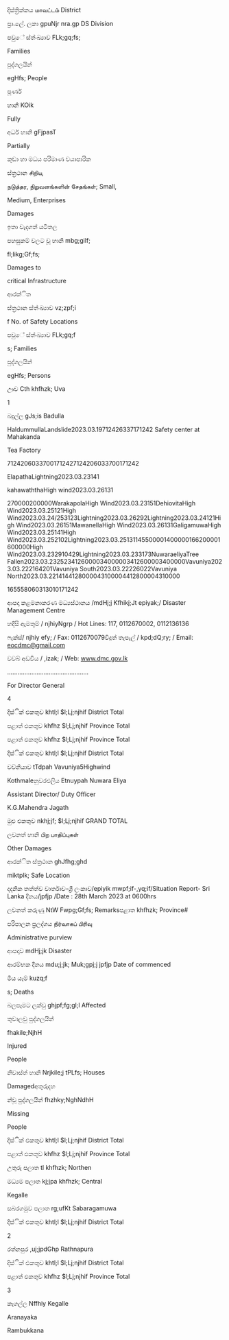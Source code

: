 දිස්ත්‍රික්කය மாவட்டம் District

ප්‍රා.ලේ. ලකා gpuNjr nra.gp DS Division

පවුේ ස්ත්‍ංඛ්‍යාව FLk;gq;fs;

Families

පුද්ගලයින්

egHfs; People

පූර්ණ

හානි KOik

Fully

අර්ධ හානි gFjpasT

Partially

කුඩා හා මධය පරිමාණ වයාපාරික

ස්ත්‍රථාන சிறிய,

நடுத்தர, நிறுவனங்களின் சேதங்கள்; Small,

Medium, Enterprises

Damages

ඉතා වැදගත් යටිතල

පහසුකම් වලට වූ හානි mbg;gilf;

fl;likg;Gf;fs;

Damages to

critical Infrastructure

ආරක්ිත

ස්ත්‍රථාන ස්ත්‍ංඛ්‍යාව vz;zpf;i

f No. of Safety Locations

පවුේ ස්ත්‍ංඛ්‍යාව FLk;gq;f

s; Families

පුද්ගලයින්

egHfs; Persons

ඌව Cth khfhzk; Uva

1

බදුල්ල gJs;is Badulla

HaldummullaLandslide2023.03.19712426337171242 Safety center at Mahakanda

Tea Factory

71242060337001712427124206033700171242

ElapathaLightning2023.03.23141

kahawaththaHigh wind2023.03.26131

270000200000WarakapolaHigh Wind2023.03.23151DehiovitaHigh Wind2023.03.25121High Wind2023.03.24/253123Lightning2023.03.26292Lightning2023.03.24121High Wind2023.03.26151MawanellaHigh Wind2023.03.26131GaligamuwaHigh Wind2023.03.25141High Wind2023.03.252102Lightning2023.03.25131145500001400000166200001600000High Wind2023.03.232910429Lightning2023.03.233173NuwaraeliyaTree Fallen2023.03.2325234126000034000003412600003400000Vavuniya2023.03.222164201Vavuniya South2023.03.22226022Vavuniya North2023.03.2214144128000043100004412800004310000

165558060313010171242

ආපදා කළමනාකරණ මධ්‍යස්ථානය /mdHj;j Kfhikj;Jt epiyak;/ Disaster Management Centre

හදිසි ඇමතුම් / njhiyNgrp / Hot Lines: 117, 0112670002, 0112136136

ෆැක්ස්/ njhiy efy; / Fax: 0112670079විදුත් තැපැල් / kpd;dQ;ry; / Email: eocdmc@gmail.com

වවබ් අඩවිය / ,izak; / Web: www.dmc.gov.lk

…............................................

For Director General

4

දිස්ික් එකතුව khtl;l $l;Lj;njhif District Total

පළාත් ඵකතුව khfhz $l;Lj;njhif Province Total

පළාත් ඵකතුව khfhz $l;Lj;njhif Province Total

දිස්ික් එකතුව khtl;l $l;Lj;njhif District Total

වව්නියාව tTdpah Vavuniya5Highwind

Kothmaleනුවරඑලිය Etnuypah Nuwara Eliya

Assistant Director/ Duty Officer

K.G.Mahendra Jagath

මුළු එකතුව nkhj;jf; $l;Lj;njhif GRAND TOTAL

ලවනත් හානි பிற பாதிப்புகள்

Other Damages

ආරක්ිත ස්ත්‍රථාන ghJfhg;ghd

miktplk; Safe Location

දදනික තත්ත්ව වාර්තාව-ශ්‍රී ලංකාව/epiyik mwpf;if-,yq;if/Situation Report- Sri Lanka දිනය/jpfjp /Date : 28th March 2023 at 0600hrs

ලවනත් කරුණු NtW Fwpg;Gf;fs; Remarksපළාත khfhzk; Province#

පරිපාලන ප්‍රලද්ශය நிர்வாகப் பிரிவு

Administrative purview

ආපදාව mdHj;jk Disaster

ආරම්භක දිනය mdu;j;jk; Muk;gpj;j jpfjp Date of commenced

මිය යෑම් kuzq;f

s; Deaths

බලපෑමට ලක්වු ghjpf;fg;gl;l Affected

තුවාලවු පුද්ගලයින්

fhakile;NjhH

Injured

People

නිවාස්ත්‍ හානි Nrjkile;j tPLfs; Houses

Damagedඅතුරුදහ

න්වූ පුද්ගලයින් fhzhky;NghNdhH

Missing

People

දිස්ික් එකතුව khtl;l $l;Lj;njhif District Total

පළාත් ඵකතුව khfhz $l;Lj;njhif Province Total

උතුරු පලාත tl khfhzk; Northen

මධ්‍යම පලාත kj;jpa khfhzk; Central

Kegalle

සබරගමුව පලාත rg;ufKt Sabaragamuwa

දිස්ික් එකතුව khtl;l $l;Lj;njhif District Total

2

රත්නපුර ,uj;jpdGhp Rathnapura

දිස්ික් එකතුව khtl;l $l;Lj;njhif District Total

පළාත් ඵකතුව khfhz $l;Lj;njhif Province Total

3

කෑගල්ල Nffhiy Kegalle

Aranayaka

Rambukkana